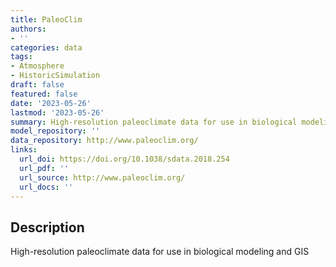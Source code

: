 ```yaml
---
title: PaleoClim
authors:
- ''
categories: data
tags:
- Atmosphere
- HistoricSimulation
draft: false
featured: false
date: '2023-05-26'
lastmod: '2023-05-26'
summary: High-resolution paleoclimate data for use in biological modeling and GIS
model_repository: ''
data_repository: http://www.paleoclim.org/
links:
  url_doi: https://doi.org/10.1038/sdata.2018.254
  url_pdf: ''
  url_source: http://www.paleoclim.org/
  url_docs: ''
---
```


## Description

High-resolution paleoclimate data for use in biological modeling and GIS

